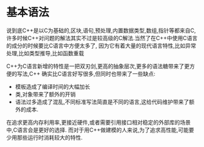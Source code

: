 # 基本语法

说到底C++是以C为基础的,区块,语句,预处理,内置数据类型,数组,指针等都来自C,
许多时候C++对问题的解法其实不过是较高级的C解法.当然了在C++中使用C语言的成分的时候要比C语言中方便太多了,
因为它有着大量的现代语言特性,比如异常处理,比如类型推导,比如函数重载


C++为C语言新增的特性是一把双刃剑,更高的抽象层次,更多的语法糖带来了更方便的写法,C++ 确实比C语言好写很多,但同时也带来了一些缺点:

+ 模板造成了编译时间的大幅加长
+ 类,对象带来了额外的开销
+ 语法过多造成了混乱,不同标准写法简直是不同的语言,这给代码维护带来了额外的成本.

在追求更高内存利用率,更接近硬件,或者需要引用接口相对稳定的外部库的场景中,C语言会是更好的选择.
而对于用C++做建模的人来说,为了追求高性能,可能要少用那些运行时消耗较大的特性.
